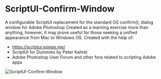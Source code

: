 # ScriptUI-Confirm-Window
A configurable ScriptUI replacement for the standard OS confirm(); dialog window for Adobe Photoshop Created as a learning exercise more than anything, however, it may prove useful for those seeking a unified appearance from Mac to Windows OS. Created with the help of:

* https://scriptui.joonas.me/
* ScriptUI for Dummies by Peter Kahrel
* Adobe Photoshop User Forum and other fora related to scripting Adobe apps

![ScriptUI-Confirm-Window](https://user-images.githubusercontent.com/14517328/124369865-d96d2e80-dcb3-11eb-843c-92d7d74f67aa.png)
